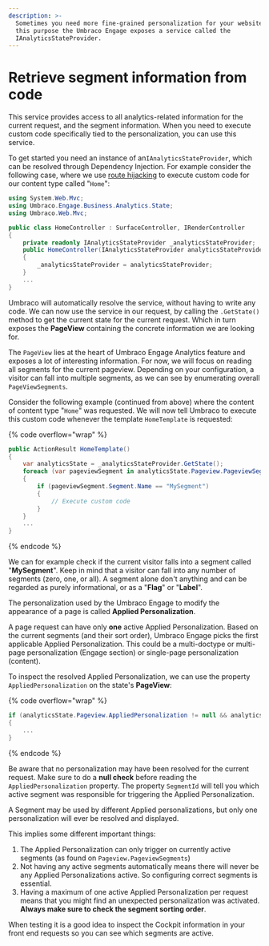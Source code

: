 ```yaml
---
description: >-
  Sometimes you need more fine-grained personalization for your website. For
  this purpose the Umbraco Engage exposes a service called the
  IAnalyticsStateProvider.
---
```


# Retrieve segment information from code

This service provides access to all analytics-related information for the current request, and the segment information. When you need to execute custom code specifically tied to the personalization, you can use this service.

To get started you need an instance of an`IAnalyticsStateProvider`, which can be resolved through Dependency Injection. For example consider the following case, where we use [route hijacking](https://docs.umbraco.com/umbraco-cms/v/13.latest-lts/reference/routing/custom-controllers) to execute custom code for our content type called "`Home`":

```csharp
using System.Web.Mvc;
using Umbraco.Engage.Business.Analytics.State;
using Umbraco.Web.Mvc;

public class HomeController : SurfaceController, IRenderController
{
    private readonly IAnalyticsStateProvider _analyticsStateProvider;
    public HomeController(IAnalyticsStateProvider analyticsStateProvider)
    {
        _analyticsStateProvider = analyticsStateProvider;
    }
    ...
}
```

Umbraco will automatically resolve the service, without having to write any code. We can now use the service in our request, by calling the `.GetState()` method to get the current state for the current request. Which in turn exposes the **PageView** containing the concrete information we are looking for.

The `PageView` lies at the heart of Umbraco Engage Analytics feature and exposes a lot of interesting information. For now, we will focus on reading all segments for the current pageview. Depending on your configuration, a visitor can fall into multiple segments, as we can see by enumerating overall `PageViewSegments`.

Consider the following example (continued from above) where the content of content type "`Home`" was requested. We will now tell Umbraco to execute this custom code whenever the template `HomeTemplate` is requested:

{% code overflow="wrap" %}

```csharp
public ActionResult HomeTemplate()
{
    var analyticsState = _analyticsStateProvider.GetState();
    foreach (var pageviewSegment in analyticsState.Pageview.PageviewSegments)
    {
        if (pageviewSegment.Segment.Name == "MySegment")
        {
            // Execute custom code
        }
    }
    ...
}
```

{% endcode %}

We can for example check if the current visitor falls into a segment called "**MySegment**". Keep in mind that a visitor can fall into any number of segments (zero, one, or all). A segment alone don't anything and can be regarded as purely informational, or as a "**Flag**" or "**Label**".

The personalization used by the Umbraco Engage to modify the appearance of a page is called **Applied Personalization**.

A page request can have only **one** active Applied Personalization. Based on the current segments (and their sort order), Umbraco Engage picks the first applicable Applied Personalization. This could be a multi-doctype or multi-page personalization (Engage section) or single-page personalization (content).

To inspect the resolved Applied Personalization, we can use the property `AppliedPersonalization` on the state's **PageView**:

{% code overflow="wrap" %}

```csharp
if (analyticsState.Pageview.AppliedPersonalization != null && analyticsState.Pageview.AppliedPersonalization.Name == "MyAppliedPersonalization")
{
    ...
}
```

{% endcode %}

Be aware that no personalization may have been resolved for the current request. Make sure to do a **null check** before reading the `AppliedPersonalization` property. The property `SegmentId` will tell you which active segment was responsible for triggering the Applied Personalization.

A Segment may be used by different Applied personalizations, but only one personalization will ever be resolved and displayed.

This implies some different important things:

1. The Applied Personalization can only trigger on currently active segments (as found on `Pageview.PageviewSegments`)
2. Not having any active segments automatically means there will never be any Applied Personalizations active. So configuring correct segments is essential.
3. Having a maximum of one active Applied Personalization per request means that you might find an unexpected personalization was activated. **Always make sure to check the segment sorting order**.

When testing it is a good idea to inspect the Cockpit information in your front end requests so you can see which segments are active.

